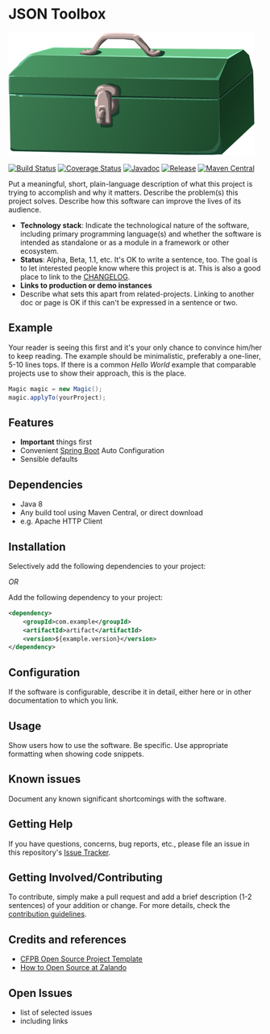 # JSON Toolbox

[![Banner 888×244](docs/toolbox.png)](https://pixabay.com/en/toolbox-green-box-grey-closed-575405/)

[![Build Status](https://img.shields.io/travis/whiskeysierra/json-toolbox.svg)](https://travis-ci.org/whiskeysierra/json-toolbox)
[![Coverage Status](https://img.shields.io/coveralls/whiskeysierra/json-toolbox.svg)](https://coveralls.io/r/whiskeysierra/json-toolbox)
[![Javadoc](https://javadoc-emblem.rhcloud.com/doc/io.github.whiskeysierra/json-toolbox/badge.svg)](http://www.javadoc.io/doc/io.github.whiskeysierra/json-toolbox)
[![Release](https://img.shields.io/github/release/whiskeysierra/json-toolbox.svg)](https://github.com/whiskeysierra/json-toolbox/releases)
[![Maven Central](https://img.shields.io/maven-central/v/io.github.whiskeysierra/json-toolbox.svg)](https://maven-badges.herokuapp.com/maven-central/io.github.whiskeysierra/json-toolbox)

Put a meaningful, short, plain-language description of what
this project is trying to accomplish and why it matters.
Describe the problem(s) this project solves.
Describe how this software can improve the lives of its audience.

- **Technology stack**: Indicate the technological nature of the software, including primary programming language(s) and whether the software is intended as standalone or as a module in a framework or other ecosystem.
- **Status**:  Alpha, Beta, 1.1, etc. It's OK to write a sentence, too. The goal is to let interested people know where this project is at. This is also a good place to link to the [CHANGELOG](CHANGELOG.md).
- **Links to production or demo instances**
- Describe what sets this apart from related-projects. Linking to another doc or page is OK if this can't be expressed in a sentence or two.

## Example

Your reader is seeing this first and it's your only chance to convince him/her to keep reading. The example should be minimalistic, preferably a one-liner, 5-10 lines tops. If there is a common *Hello World* example that comparable projects use to show their approach, this is the place.

```java
Magic magic = new Magic();
magic.applyTo(yourProject);
```

## Features

-  **Important** things first
-  Convenient [Spring Boot](http://projects.spring.io/spring-boot/) Auto Configuration
-  Sensible defaults

## Dependencies

- Java 8
- Any build tool using Maven Central, or direct download
- e.g. Apache HTTP Client

## Installation

Selectively add the following dependencies to your project:

*OR*

Add the following dependency to your project:

```xml
<dependency>
    <groupId>com.example</groupId>
    <artifactId>artifact</artifactId>
    <version>${example.version}</version>
</dependency>
```

## Configuration

If the software is configurable, describe it in detail, either here or in other documentation to which you link.

## Usage

Show users how to use the software.
Be specific.
Use appropriate formatting when showing code snippets.

## Known issues

Document any known significant shortcomings with the software.

## Getting Help

If you have questions, concerns, bug reports, etc., please file an issue in this repository's [Issue Tracker](../../issues).

## Getting Involved/Contributing

To contribute, simply make a pull request and add a brief description (1-2 sentences) of your addition or change. For
more details, check the [contribution guidelines](CONTRIBUTING.md).

## Credits and references

- [CFPB Open Source Project Template](https://github.com/cfpb/open-source-project-template)
- [How to Open Source at Zalando](https://github.com/zalando/zalando-howto-open-source#creating-a-readme)

## Open Issues

- list of selected issues
- including links
